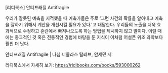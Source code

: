 [리디북스] 안티프래질 Antifragile

우리가 잘못된 예측을 지적했을 때 예측가들은 주로 ‘그런 사건의 확률을 알아내고 예측을 잘하기 위해서 계산을 개선시킬 필요가 있다.’고 대답한다. 우리들의 노출을 더욱 효과적으로 수정하고 혼란에서 빠져나오도록 하는 방법을 제시하지 않고 말이다. 이럴 때에는 종교적인 것 혹은 전통적인 경험에 바탕을 둔 지식이 이처럼 어설픈 위조 과학보다 훨씬 더 낫다.

안티프래질 Antifragile | 나심 니콜라스 탈레브, 안세민 저

리디북스에서 자세히 보기: https://ridibooks.com/books/593000262